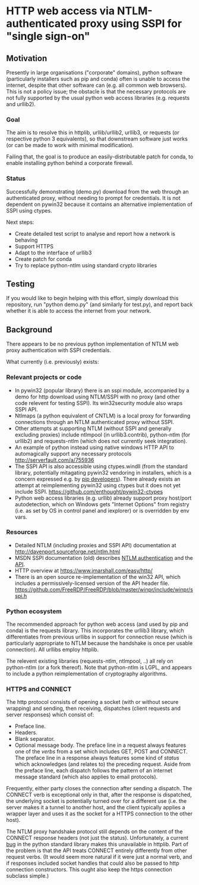 
HTTP web access via NTLM-authenticated proxy using SSPI for "single sign-on"
============================================================================

Motivation
----------

Presently in large organisations ("corporate" domains), python software 
(particularly installers such as pip and conda) often is unable to access the 
internet, despite that other software can (e.g. all common web browsers).
This is not a policy issue; the obstacle is that the necessary protocols are
not fully supported by the usual python web access libraries (e.g. requests
and urllib2).

### Goal

The aim is to resolve this in httplib, urllib/urllib2, urllib3, or requests
(or respective python 3 equivalents), so that downstream software just works
(or can be made to work with minimal modification).

Failing that, the goal is to produce an easily-distributable patch for conda,
to enable installing python behind a corporate firewall.

### Status

Successfully demonstrating (demo.py) download from the web through an 
authenticated proxy, without needing to prompt for credentials. 
It is not dependent on pywin32 because it contains an alternative 
implementation of SSPI using ctypes.

Next steps:
-   Create detailed test script to analyse and report how a network is behaving
-   Support HTTPS
-   Adapt to the interface of urllib3
-   Create patch for conda
-   Try to replace python-ntlm using standard crypto libraries

Testing
-------

If you would like to begin helping with this effort, simply download this 
repository, run "python demo.py" (and similarly for test.py), and report back 
whether it is able to access the internet from your network.

Background
----------

There appears to be no previous python implementation of NTLM web proxy 
authentication with SSPI credentials. 

What currently (i.e. previously) exists:

### Relevant projects or code
-   In pywin32 (popular library) there is an sspi module, accompanied by a demo
    for http download using NTLM/SSPI with no proxy (and other code relevent
    for testing SSPI). Its win32security module also wraps SSPI API.
-   Ntlmaps (a python equivalent of CNTLM) is a local proxy for forwarding 
    connections through an NTLM authenticated proxy without SSPI.
-   Other attempts at supporting NTLM (without SSPI and generally excluding
    proxies) include ntlmpool (in urllib3.contrib), python-ntlm (for urllib2)
    and requests-ntlm (which does not currently seek integration).
-   An example of python instead using native windows HTTP API to automagically
    support any necessary protocols http://serverfault.com/a/755936
-   The SSPI API is also accessible using ctypes.windll (from the standard 
    library, potentially mitagating pywin32 vendoring in installers, which
    is a concern expressed e.g. by
    [pip developers](https://github.com/pypa/pip/pull/3419)).
    There already exists an attempt at reimplementing pywin32 using ctypes 
    but it does not yet include SSPI. 
    https://github.com/enthought/pywin32-ctypes
-   Python web access libraries (e.g. urllib) already support proxy host/port
    autodetection, which on Windows gets "Internet Options" from registry (i.e.
    as set by OS in control panel and iexplorer) or is overridden by env vars.

### Resources
-   Detailed NTLM (including proxies and SSPI API) documentation at 
    http://davenport.sourceforge.net/ntlm.html
-   MSDN SSPI documentation (old) describes 
    [NTLM authentication](https://msdn.microsoft.com/en-us/library/bb742535.aspx)
    and the [API](https://msdn.microsoft.com/en-us/library/windows/desktop/aa375512(v=vs.85).aspx).
-   HTTP overview at https://www.jmarshall.com/easy/http/ 
-   There is an open source re-implementation of the win32 API, which includes
    a permissively-licensed version of the API header file.
    https://github.com/FreeRDP/FreeRDP/blob/master/winpr/include/winpr/sspi.h

### Python ecosystem

The recommended approach for python web access (and used by pip and conda) is
the requests library. This incorporates the urllib3 library, which 
differentiates from previous urllibs in support for connection reuse (which is
particularly appropriate to NTLM because the handshake is once per usable
connection). All urllibs employ httplib.

The relevent existing libraries (requests-ntlm, ntlmpool, ..) all rely on
python-ntlm (or a fork thereof). Note that python-ntlm is LGPL, and appears
to include a python reimplementation of cryptography algorithms. 

### HTTPS and CONNECT

The http protocol consists of opening a socket (with or without secure
wrapping) and sending, then receiving, dispatches (client requests and server 
responses) which consist of:
- Preface line.
- Headers.
- Blank separator.
- Optional message body.
The preface line in a request always features one of 
the *verbs* from a set which includes GET, POST and CONNECT.
The preface line in a response always features some kind of *status* 
which acknowledges (and relates to) the preceding request.
Aside from the preface line, each dispatch follows the pattern of an 
internet message standard (which also applies to email protocols).

Frequently, either party closes the connection after sending a dispatch.
The CONNECT verb is exceptional only in that, after the response is
dispatched, the underlying socket is potentially turned over for a different use
(i.e. the server makes it a tunnel to another host, and the client typically
applies a wrapper layer and uses it as the socket for a HTTPS connection to
the other host).

The NTLM proxy handshake protocol still depends on the content of the
CONNECT response headers (not just the status). Unfortunately, a current 
[bug](https://bugs.python.org/issue24964) in the python standard library
makes this unavailable in httplib. Part of the problem is that the API treats
CONNECT entirely differently from other request verbs. 
(It would seem more natural if it were just a normal verb, and if responses
included socket handles that could also be passed to http connection 
constructors. This ought also keep the https connection subclass simple.)